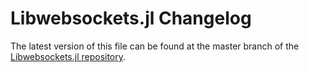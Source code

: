 # Libwebsockets.jl Changelog

The latest version of this file can be found at the master branch of the [Libwebsockets.jl repository](https://github.com/bhftbootcamp/Libwebsockets.jl).
